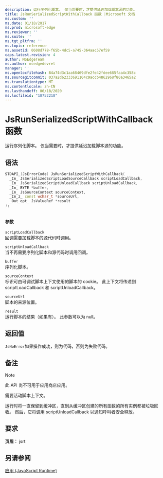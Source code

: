 ```yaml
---
description: 运行序列化脚本。 仅当需要时，才提供延迟加载脚本源的功能。
title: JsRunSerializedScriptWithCallback 函数 |Microsoft 文档
ms.custom: ''
ms.date: 01/18/2017
ms.prod: microsoft-edge
ms.reviewer: ''
ms.suite: ''
ms.tgt_pltfrm: ''
ms.topic: reference
ms.assetid: 0608d778-f65b-4dc5-a745-364aac57ef59
caps.latest.revision: 4
author: MSEdgeTeam
ms.author: msedgedevrel
manager: ''
ms.openlocfilehash: 84a74d3c1aa68469dfe2fe42fdee685faa4c358c
ms.sourcegitcommit: 037a2d62333691104c9accb4862968f80a3465a2
ms.translationtype: MT
ms.contentlocale: zh-CN
ms.lasthandoff: 06/18/2020
ms.locfileid: "10752218"
---
```

# JsRunSerializedScriptWithCallback 函数
运行序列化脚本。 仅当需要时，才提供延迟加载脚本源的功能。  
  
## 语法  
  
```cpp  
STDAPI_(JsErrorCode) JsRunSerializedScriptWithCallback(  
  _In_ JsSerializedScriptLoadSourceCallback scriptLoadCallback,  
  _In_ JsSerializedScriptUnloadCallback scriptUnloadCallback,  
  _In_ BYTE *buffer,  
  _In_ JsSourceContext sourceContext,  
  _In_z_ const wchar_t *sourceUrl,  
  _Out_opt_ JsValueRef *result  
);  
  
```  
  
#### 参数  
 `scriptLoadCallback`  
 回调需要加载脚本的源代码时调用。  
  
 `scriptUnloadCallback`  
 当不再需要序列化脚本和源代码时调用回调。  
  
 `buffer`  
 序列化脚本。  
  
 `sourceContext`  
 标识可由可调试脚本上下文使用的脚本的 cookie。     此上下文将传递到 scriptLoadCallback 和 scriptUnloadCallback。  
  
 `sourceUrl`  
 脚本的来源位置。  
  
 `result`  
 运行脚本的结果（如果有）。 此参数可以为 null。  
  
## 返回值  
 `JsNoError`如果操作成功，则为代码，否则为失败代码。  
  
## 备注  
  
> [!NOTE]
>  此 API 尚不可用于应用商店应用。  
  
 需要活动脚本上下文。  
  
 运行时将一直保留到缓冲区，直到从缓冲区创建的所有函数的所有实例都被垃圾回收。  然后，它将调用 scriptUnloadCallback 以通知呼叫者安全释放。  
  
## 要求  
 **页眉：** jsrt  
  
## 另请参阅  
 [应用 (JavaScript Runtime)](../chakra-hosting/reference-javascript-runtime.md)